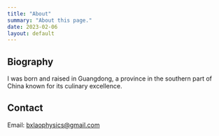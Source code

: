 ```yaml
---
title: "About"
summary: "About this page."
date: 2023-02-06
layout: default
---
```


## Biography
I was born and raised in Guangdong, a province in the southern part of China known for its culinary excellence. 

## Contact
Email: bxlaophysics@gmail.com
